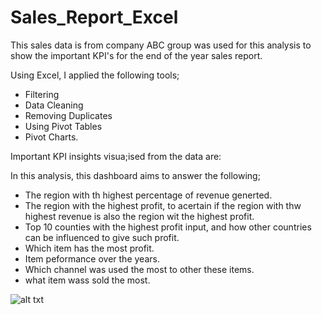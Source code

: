 # Sales_Report_Excel

This sales data is from company ABC group was used for this analysis to show the important KPI's for the end of the year sales report.

Using Excel, I applied the following tools;
- Filtering
- Data Cleaning
- Removing Duplicates
- Using Pivot Tables
- Pivot Charts.

Important KPI insights visua;ised from the data are:

In this analysis, this dashboard aims to answer the following; 
- The region with th highest percentage of revenue generted.
- The region with the highest profit, to acertain if the region with thw highest revenue is also the region wit the highest profit.
- Top 10 counties with the highest profit input, and how other countries can be influenced to give such profit.
- Which item has the most profit.
- Item peformance over the years.
- Which channel was used the most to other these items.
- what item wass sold the most.



![alt txt](https://github.com/ju-li4et/Sales_Report_Excel/blob/main/ABC%20sales%20Report.png)

